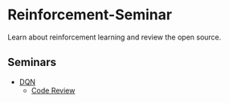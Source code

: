 # Reinforcement-Seminar
Learn about reinforcement learning and review the open source.

## Seminars
  - [DQN](https://www.notion.so/DQN-Deep-Q-Learning-7de238e0fe294ea4bca96c5ed4e89ddf)
    - [Code Review](https://www.notion.so/1st-Open-Source-Review-DQN-f83d91d658694448add3eab08ab0cc45)
## 
